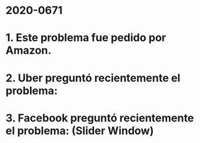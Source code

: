 # 2020-0671 

# 1. Este problema fue pedido por Amazon.

# 2. Uber preguntó recientemente el problema:

# 3. Facebook preguntó recientemente el problema: (Slider Window)
